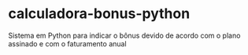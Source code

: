 # calculadora-bonus-python
Sistema em Python para indicar o bônus devido de acordo com o plano assinado e com o faturamento anual
